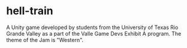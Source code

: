 # hell-train
A Unity game developed by students from the University of Texas Rio Grande Valley as a part of the Valle Game Devs Exhibit A program. The theme of the Jam is "Western".
